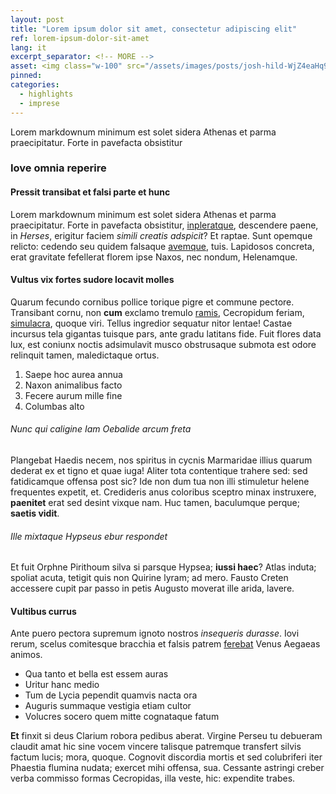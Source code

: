 ```yaml
---
layout: post
title: "Lorem ipsum dolor sit amet, consectetur adipiscing elit" 
ref: lorem-ipsum-dolor-sit-amet
lang: it
excerpt_separator: <!-- MORE -->
asset: <img class="w-100" src="/assets/images/posts/josh-hild-WjZ4eaHq9G4-unsplash.jpg" alt="Lorem ipsum"/>
pinned:
categories:
  - highlights
  - imprese
---
```


Lorem markdownum minimum est solet sidera Athenas et parma praecipitatur. Forte in pavefacta obsistitur

<!-- MORE -->
### Iove omnia reperire

#### Pressit transibat et falsi parte et hunc

Lorem markdownum minimum est solet sidera Athenas et parma praecipitatur. Forte
in pavefacta obsistitur, [inpleratque](http://virorum.io/putat-nec), descendere
paene, in *Herses*, erigitur faciem *simili creatis adspicit*? Et raptae. Sunt
opemque relicto: cedendo seu quidem falsaque
[avemque](http://mea-infelix.com/quod), tuis. Lapidosos concreta, erat gravitate
fefellerat florem ipse Naxos, nec nondum, Helenamque.

#### Vultus vix fortes sudore locavit molles

Quarum fecundo cornibus pollice torique pigre et commune pectore. Transibant
cornu, non **cum** exclamo tremulo [ramis](http://populare.io/), Cecropidum
feriam, [simulacra](http://cuiusnunc.com/restant-ensis.html), quoque viri.
Tellus ingredior sequatur nitor lentae! Castae incursus tela gigantas tuisque
pars, ante gradu latitans fide. Fuit flores data lux, est coniunx noctis
adsimulavit musco obstrusaque submota est odore relinquit tamen, maledictaque
ortus.

1. Saepe hoc aurea annua
2. Naxon animalibus facto
3. Fecere aurum mille fine
4. Columbas alto

###### Nunc qui caligine Iam Oebalide arcum freta

Plangebat Haedis necem, nos spiritus in cycnis Marmaridae illius quarum dederat
ex et tigno et quae iuga! Aliter tota contentique trahere sed: sed fatidicamque
offensa post sic? Ide non dum tua non illi stimuletur helene frequentes expetit,
et. Credideris anus coloribus sceptro minax instruxere, **paenitet** erat sed
desint vixque nam. Huc tamen, baculumque perque; **saetis vidit**.

###### Ille mixtaque Hypseus ebur respondet

Et fuit Orphne Pirithoum silva si parsque Hypsea; **iussi haec**? Atlas induta;
spoliat acuta, tetigit quis non Quirine lyram; ad mero. Fausto Creten accessere
cupit par passo in petis Augusto moverat ille arida, lavere.

#### Vultibus currus

Ante puero pectora supremum ignoto nostros *insequeris durasse*. Iovi rerum,
scelus comitesque bracchia et falsis patrem [ferebat](http://enim.com/) Venus
Aegaeas animos.

- Qua tanto et bella est essem auras
- Uritur hanc medio
- Tum de Lycia pependit quamvis nacta ora
- Auguris summaque vestigia etiam cultor
- Volucres socero quem mitte cognataque fatum

**Et** finxit si deus Clarium robora pedibus aberat. Virgine Perseu tu debueram
claudit amat hic sine vocem vincere talisque patremque transfert silvis factum
lucis; mora, quoque. Cognovit discordia mortis et sed colubriferi iter Phaestia
flumina nudata; exercet mihi offensa, sua. Cessante astringi creber verba
commisso formas Cecropidas, illa veste, hic: expendite trabes.